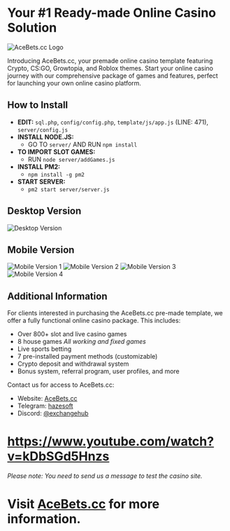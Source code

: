 # Your #1 Ready-made Online Casino Solution

![AceBets.cc Logo](https://github.com/buycasinocc/ready-made-casino-v1/assets/170767022/9fcecb43-b429-49d1-bc42-962945f4f490)

Introducing AceBets.cc, your premade online casino template featuring Crypto, CS:GO, Growtopia, and Roblox themes. Start your online casino journey with our comprehensive package of games and features, perfect for launching your own online casino platform.

## How to Install

- **EDIT:** `sql.php`, `config/config.php`, `template/js/app.js` (LINE: 471), `server/config.js`
- **INSTALL NODE.JS:** 
  - GO TO `server/` AND RUN `npm install`
- **TO IMPORT SLOT GAMES:** 
  - RUN `node server/addGames.js`
- **INSTALL PM2:** 
  - `npm install -g pm2`
- **START SERVER:** 
  - `pm2 start server/server.js`

## Desktop Version

![Desktop Version](https://github.com/buycasinocc/ready-made-casino-v1/assets/170767022/01f83da8-6d91-445a-9fc0-f44b3655a915)

## Mobile Version

![Mobile Version 1](https://github.com/buycasinocc/ready-made-casino-v1/assets/170767022/bab2b240-787e-41e8-933d-1547056fb7cf)
![Mobile Version 2](https://github.com/buycasinocc/ready-made-casino-v1/assets/170767022/494904a7-e128-4a3c-b591-b4d9b18455e8)
![Mobile Version 3](https://github.com/buycasinocc/ready-made-casino-v1/assets/170767022/eecb1bae-617b-4654-b13a-a3179e877381)
![Mobile Version 4](https://github.com/buycasinocc/ready-made-casino-v1/assets/170767022/48d6b71b-5586-44ae-839a-66f45ebf0ea7)

## Additional Information

For clients interested in purchasing the AceBets.cc pre-made template, we offer a fully functional online casino package. This includes:
- Over 800+ slot and live casino games
- 8 house games *All working and fixed games*
- Live sports betting
- 7 pre-installed payment methods (customizable)
- Crypto deposit and withdrawal system
- Bonus system, referral program, user profiles, and more

Contact us for access to AceBets.cc:
- Website: [AceBets.cc](https://acebets.cc/home)
- Telegram: [hazesoft](https://t.me/hazesoft)
- Discord: [@exchangehub](https://discord.gg/AAjCdDJ6)
# https://www.youtube.com/watch?v=kDbSGd5Hnzs

*Please note: You need to send us a message to test the casino site.*

# Visit [AceBets.cc](https://acebets.cc/) for more information.
